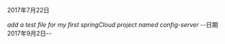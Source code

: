 2017年7月22日

*add a test file for my first springCloud project named config-server*
--日期 2017年9月2日--
